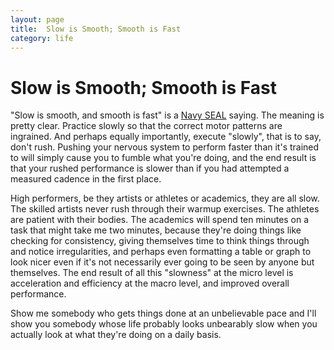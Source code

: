 ```yaml
---
layout: page
title:  Slow is Smooth; Smooth is Fast
category: life
---
```


# Slow is Smooth; Smooth is Fast

"Slow is smooth, and smooth is fast" is a [Navy SEAL](https://en.wikipedia.org/wiki/United_States_Navy_SEALs) saying. The meaning is pretty clear. Practice slowly so that the correct motor patterns are ingrained. And perhaps equally importantly, execute "slowly", that is to say, don't rush. Pushing your nervous system to perform faster than it's trained to will simply cause you to fumble what you're doing, and the end result is that your rushed performance is slower than if you had attempted a measured cadence in the first place.

High performers, be they artists or athletes or academics, they are all slow. The skilled artists never rush through their warmup exercises. The athletes are patient with their bodies. The academics will spend ten minutes on a task that might take me two minutes, because they're doing things like checking for consistency, giving themselves time to think things through and notice irregularities, and perhaps even formatting a table or graph to look nicer even if it's not necessarily ever going to be seen by anyone but themselves. The end result of all this "slowness" at the micro level is acceleration and efficiency at the macro level, and improved overall performance.

Show me somebody who gets things done at an unbelievable pace and I'll show you somebody whose life probably looks unbearably slow when you actually look at what they're doing on a daily basis.
